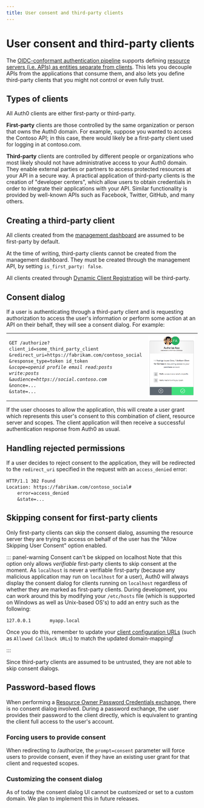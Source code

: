 ```yaml
---
title: User consent and third-party clients
---
```


# User consent and third-party clients

The [OIDC-conformant authentication pipeline](/api-auth/tutorials/adoption) supports defining [resource servers (i.e. APIs) as entities separate from clients](/api-auth/tutorials/adoption/api-tokens).
This lets you decouple APIs from the applications that consume them, and also lets you define third-party clients that you might not control or even fully trust.

## Types of clients

All Auth0 clients are either first-party or third-party.

**First-party** clients are those controlled by the same organization or person that owns the Auth0 domain.
For example, suppose you wanted to access the Contoso API; in this case, there would likely be a first-party client used for logging in at contoso.com.

**Third-party** clients are controlled by different people or organizations who most likely should not have administrative access to your Auth0 domain.
They enable external parties or partners to access protected resources at your API in a secure way.
A practical application of third-party clients is the creation of "developer centers", which allow users to obtain credentials in order to integrate their applications with your API.
Similar functionality is provided by well-known APIs such as Facebook, Twitter, GitHub, and many others.

## Creating a third-party client

All clients created from the [management dashboard](${manage_url}/#/clients) are assumed to be first-party by default.

At the time of writing, third-party clients cannot be created from the management dashboard.
They must be created through the management API, by setting `is_first_party: false`.

All clients created through [Dynamic Client Registration](/api-auth/dynamic-client-registration) will be third-party.

## Consent dialog

If a user is authenticating through a third-party client and is requesting authorization to access the user's information or perform some action at an API on their behalf, they will see a consent dialog.
For example:

<table>
    <tr>
        <td>
<pre><code>GET /authorize?
client_id=some_third_party_client
&redirect_uri=https://fabrikam.com/contoso_social
&response_type=token id_token
&<em>scope=openid profile email read:posts write:posts</em>
&<em>audience=https://social.contoso.com</em>
&nonce=...
&state=...
</code></pre>
        </td>
        <td>
        <img alt="Auth0 consent dialog - Fabrikam Client for Contoso is requesting access to your account" src="/media/articles/hosted-pages/consent-dialog.png">
        </td>
    </tr>
</table>

If the user chooses to allow the application, this will create a user grant which represents this user's consent to this combination of client, resource server and scopes.
The client application will then receive a successful authentication response from Auth0 as usual.

## Handling rejected permissions

If a user decides to reject consent to the application, they will be redirected to the `redirect_uri` specified in the request with an `access_denied` error:

```
HTTP/1.1 302 Found
Location: https://fabrikam.com/contoso_social#
    error=access_denied
    &state=...
```

## Skipping consent for first-party clients

Only first-party clients can skip the consent dialog, assuming the resource server they are trying to access on behalf of the user has the "Allow Skipping User Consent" option enabled.

::: panel-warning Consent can't be skipped on localhost
Note that this option only allows _verifiable_ first-party clients to skip consent at the moment. As `localhost` is never a verifiable first-party (because any malicious application may run on `localhost` for a user), Auth0 will always display the consent dialog for clients running on `localhost` regardless of whether they are marked as first-party clients. During development, you can work around this by modifying your `/etc/hosts` file (which is supported on Windows as well as Unix-based OS's) to add an entry such as the following:

```
127.0.0.1       myapp.local
```

Once you do this, remember to update your [client configuration URLs](/clients#client-settings) (such as `Allowed Callback URLs`) to match the updated domain-mapping!

:::

Since third-party clients are assumed to be untrusted, they are not able to skip consent dialogs.

## Password-based flows

When performing a [Resource Owner Password Credentials exchange](/api-auth/grant/password), there is no consent dialog involved.
During a password exchange, the user provides their password to the client directly, which is equivalent to granting the client full access to the user's account.

### Forcing users to provide consent

When redirecting to /authorize, the `prompt=consent` parameter will force users to provide consent, even if they have an existing user grant for that client and requested scopes.

### Customizing the consent dialog

As of today the consent dialog UI cannot be customized or set to a custom domain.
We plan to implement this in future releases.
